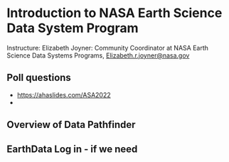 # Introduction to NASA Earth Science Data System Program

Instructure: Elizabeth Joyner: Community Coordinator at NASA Earth Science Data Systems Programs, Elizabeth.r.joyner@nasa.gov

## Poll questions

* https://ahaslides.com/ASA2022
* 

## Overview of Data Pathfinder

## EarthData Log in - if we need
